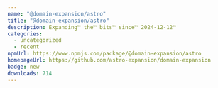 ```yaml
---
name: "@domain-expansion/astro"
title: "@domain-expansion/astro"
description: Expanding™ the™ bits™ since™ 2024-12-12™
categories:
  - uncategorized
  - recent
npmUrl: https://www.npmjs.com/package/@domain-expansion/astro
homepageUrl: https://github.com/astro-expansion/domain-expansion
badge: new
downloads: 714
---
```

